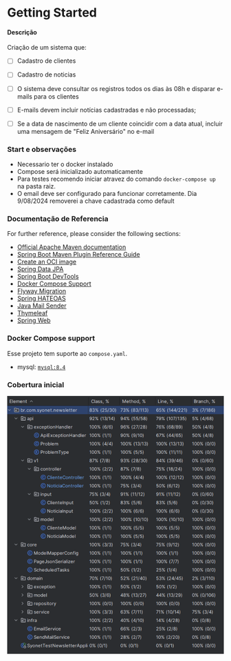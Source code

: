 # Getting Started

#### Descrição

Criação de um sistema que:

- [ ] Cadastro de clientes
- [ ]   Cadastro de noticias
- [ ]  O sistema deve consultar os registros todos os dias às 08h e disparar e-mails
  para os clientes
- [ ] E-mails devem incluir notícias cadastradas e não processadas;
- [ ]  Se a data de nascimento de um cliente coincidir com a data atual, incluir uma
  mensagem de "Feliz Aniversário" no e-mail


### Start e observações

 * Necessario ter o docker instalado
 * Compose será inicializado automaticamente
 * Para testes recomendo iniciar atravez do comando `docker-compose up` na pasta raiz.
 * O email deve ser configurado para funcionar corretamente. Dia 9/08/2024 removerei a chave cadastrada como default



### Documentação de Referencia

For further reference, please consider the following sections:

* [Official Apache Maven documentation](https://maven.apache.org/guides/index.html)
* [Spring Boot Maven Plugin Reference Guide](https://docs.spring.io/spring-boot/3.3.2/maven-plugin)
* [Create an OCI image](https://docs.spring.io/spring-boot/3.3.2/maven-plugin/build-image.html)
* [Spring Data JPA](https://docs.spring.io/spring-boot/docs/3.3.2/reference/htmlsingle/index.html#data.sql.jpa-and-spring-data)
* [Spring Boot DevTools](https://docs.spring.io/spring-boot/docs/3.3.2/reference/htmlsingle/index.html#using.devtools)
* [Docker Compose Support](https://docs.spring.io/spring-boot/docs/3.3.2/reference/htmlsingle/index.html#features.docker-compose)
* [Flyway Migration](https://docs.spring.io/spring-boot/docs/3.3.2/reference/htmlsingle/index.html#howto.data-initialization.migration-tool.flyway)
* [Spring HATEOAS](https://docs.spring.io/spring-boot/docs/3.3.2/reference/htmlsingle/index.html#web.spring-hateoas)
* [Java Mail Sender](https://docs.spring.io/spring-boot/docs/3.3.2/reference/htmlsingle/index.html#io.email)
* [Thymeleaf](https://docs.spring.io/spring-boot/docs/3.3.2/reference/htmlsingle/index.html#web.servlet.spring-mvc.template-engines)
* [Spring Web](https://docs.spring.io/spring-boot/docs/3.3.2/reference/htmlsingle/index.html#web)


### Docker Compose support

Esse projeto tem suporte ao `compose.yaml`.

* mysql: [`mysql:8.4`](https://hub.docker.com/_/mysql)

### Cobertura inicial
![cobertura](src/main/resources/images/coverage.png)
